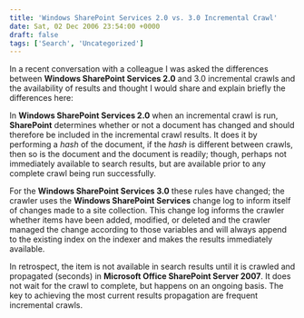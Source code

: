 ```yaml
---
title: 'Windows SharePoint Services 2.0 vs. 3.0 Incremental Crawl'
date: Sat, 02 Dec 2006 23:54:00 +0000
draft: false
tags: ['Search', 'Uncategorized']
---
```


In a recent conversation with a colleague I was asked the differences between **Windows SharePoint Services 2.0** and 3.0 incremental crawls and the availability of results and thought I would share and explain briefly the differences here:

In **Windows SharePoint Services 2.0** when an incremental crawl is run, **SharePoint** determines whether or not a document has changed and should therefore be included in the incremental crawl results. It does it by performing a _hash_ of the document, if the _hash_ is different between crawls, then so is the document and the document is readily; though, perhaps not immediately available to search results, but are available prior to any complete crawl being run successfully.

For the **Windows SharePoint Services 3.0** these rules have changed; the crawler uses the **Windows SharePoint Services** change log to inform itself of changes made to a site collection. This change log informs the crawler whether items have been added, modified, or deleted and the crawler managed the change according to those variables and will always append to the existing index on the indexer and makes the results immediately available.

In retrospect, the item is not available in search results until it is crawled and propagated (seconds) in **Microsoft Office SharePoint Server 2007**. It does not wait for the crawl to complete, but happens on an ongoing basis. The key to achieving the most current results propagation are frequent incremental crawls.